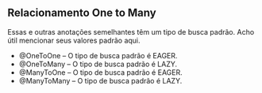 ## Relacionamento One to Many

Essas e outras anotações semelhantes têm um tipo de busca padrão. Acho útil mencionar seus valores padrão aqui.

- @OneToOne – O tipo de busca padrão é EAGER.
- @OneToMany – O tipo de busca padrão é LAZY.
- @ManyToOne – O tipo de busca padrão é EAGER.
- @ManyToMany – O tipo de busca padrão é LAZY.





